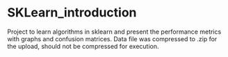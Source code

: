# SKLearn_introduction
Project to learn algorithms in sklearn and present the performance metrics with graphs and confusion matrices.
Data file was compressed to .zip for the upload, should not be compressed for execution.
